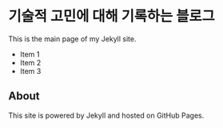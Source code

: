# 기술적 고민에 대해 기록하는 블로그

This is the main page of my Jekyll site.

- Item 1
- Item 2
- Item 3

## About

This site is powered by Jekyll and hosted on GitHub Pages.